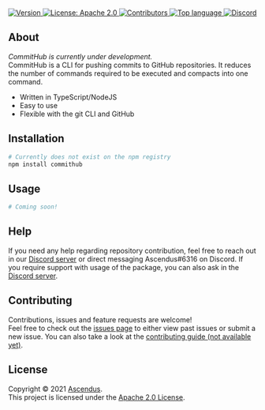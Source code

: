 <br />
<p align="center">
    <a href="https://github.com/Ascendus/CommitHub/releases" target="_blank">
        <img alt="Version" src="https://img.shields.io/badge/version-1.0.0-blue.svg?style=for-the-badge&&cacheSeconds=2592000" />
    </a>
    <a href="https://opensource.org/licenses/Apache-2.0" target="_blank">
        <img alt="License: Apache 2.0" src="https://img.shields.io/github/license/Ascendus/CommitHub?style=for-the-badge" />
    </a>
    <a href="https://github.com/Ascendus/CommitHub/contributors" target="_blank">
        <img alt="Contributors" src="https://img.shields.io/github/contributors/Astura-Studios/Astura?style=for-the-badge">
    </a>
    <a href="https://github.com/Ascendus/CommitHub/search?l=typescript" target="_blank">
        <img alt="Top language" src="https://img.shields.io/github/languages/top/Ascendus/CommitHub?style=for-the-badge">
    </a>
    <a href="https://discord.gg/FtkbxQsWAX" target="_blank">
        <img alt="Discord" src="https://img.shields.io/discord/760659394370994197?style=for-the-badge" />
    </a>
</p>

## About
*CommitHub is currently under development.*
<br />
CommitHub is a CLI for pushing commits to GitHub repositories. It reduces the number of commands required to be executed and compacts into one command.

* Written in TypeScript/NodeJS
* Easy to use
* Flexible with the git CLI and GitHub

## Installation
```sh
# Currently does not exist on the npm registry
npm install commithub
```

## Usage
```sh
# Coming soon!
```

## Help
If you need any help regarding repository contribution, feel free to reach out in our [Discord server](https://discord.gg/FtkbxQsWAX) or direct messaging Ascendus#6316 on Discord.
If you require support with usage of the package, you can also ask in the [Discord server](https://discord.gg/FtkbxQsWAX).

## Contributing
Contributions, issues and feature requests are welcome!<br />Feel free to check out the [issues page](https://github.com/Ascendus/CommitHub/issues) to either view past issues or submit a new issue. You can also take a look at the [contributing guide (not available yet)](+https://github.com/Ascendus/CommitHub).


## License
Copyright :copyright: 2021 [Ascendus](https://github.com/+Astura-Studios).<br />
This project is licensed under the [Apache 2.0 License](https://opensource.org/licenses/Apache-2.0).